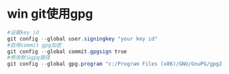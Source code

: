 # win git使用gpg


<!--more-->

```powershell
#设置key id
git config --global user.signingkey "your key id"
#启用commit gpg加密
git config --global commit.gpgsign true
#修改默认gpg路径
git config --global gpg.program "c:/Program Files (x86)/GNU/GnuPG/gpg2.exe" 
```


